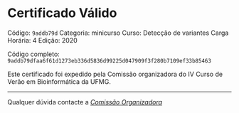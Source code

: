 # Certificado Válido

Código: `9addb79d`
Categoria: minicurso
Curso: Detecção de variantes
Carga Horária: 4
Edição: 2020


Código completo: `9addb79dfaa6f61d1273eb336d5836d99225d047909f3f280b7109ef33b85463`


Este certificado foi expedido pela Comissão organizadora do IV Curso de Verão em Bioinformática da UFMG.

----

Qualquer dúvida contacte a [_Comissão Organizadora_](<mailto:cursobioinfoufmg@gmail.com$subject=[Certificados]>)

